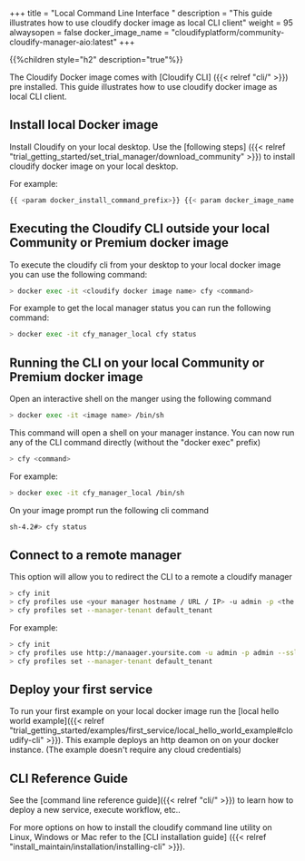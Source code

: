 +++
title = "Local Command Line Interface "
description = "This guide illustrates how to use cloudify docker image as local CLI client"
weight = 95
alwaysopen = false
docker_image_name = "cloudifyplatform/community-cloudify-manager-aio:latest"
+++

{{%children style="h2" description="true"%}}

The Cloudify Docker image comes with [Cloudify CLI] ({{< relref "cli/" >}}) pre installed.
This guide illustrates how to use cloudify docker image as local CLI client.

## Install local Docker image

Install Cloudify on your local desktop.
Use the [following steps] ({{< relref "trial_getting_started/set_trial_manager/download_community" >}}) to install cloudify docker image on your local desktop.

For example:

```bash
{{ <param docker_install_command_prefix>}} {{< param docker_image_name >}}
```

## Executing the Cloudify CLI outside your local Community or Premium docker image

To execute the cloudify cli from your desktop to your local docker image you can use the following command:

```bash
> docker exec -it <cloudify docker image name> cfy <command>
```
For example to get the local manager status you can run the following command:

```bash
> docker exec -it cfy_manager_local cfy status
```
## Running the CLI on your local Community or Premium docker image

Open an interactive shell on the manger using the following command

```bash
> docker exec -it <image name> /bin/sh
```

This command will open a shell on your manager instance.
You can now run any of the CLI command directly (without the "docker exec" prefix)

```bash
> cfy <command>
```

For example:

```bash
> docker exec -it cfy_manager_local /bin/sh
```
On your image prompt run the following cli command

```bash
sh-4.2#> cfy status
```

## Connect to a remote manager
This option will allow you to redirect the CLI to a remote a cloudify manager

```bash
> cfy init
> cfy profiles use <your manager hostname / URL / IP> -u admin -p <the admin  password> --ssl
> cfy profiles set --manager-tenant default_tenant
```

For example:

```bash
> cfy init
> cfy profiles use http://manaager.yoursite.com -u admin -p admin --ssl
> cfy profiles set --manager-tenant default_tenant
```


## Deploy your first service

To run your first example on your local docker image run the [local hello world example]({{< relref "trial_getting_started/examples/first_service/local_hello_world_example#cloudify-cli" >}}).
This example deploys an http deamon on on your docker instance. (The example doesn't require any cloud credentials)

## CLI Reference Guide

See the [command line reference guide]({{< relref "cli/" >}}) to learn how to deploy a new service, execute workflow, etc..

For more options on how to install the cloudify command line utility on Linux, Windows or Mac refer to the [CLI installation guide] ({{< relref "install_maintain/installation/installing-cli" >}}).
